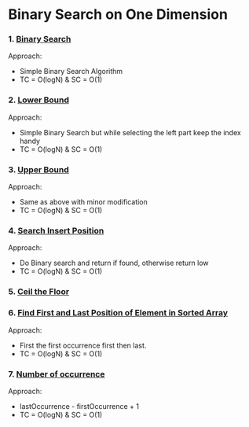 # Binary Search on One Dimension

### 1. [Binary Search](https://leetcode.com/problems/binary-search/)
Approach:
- Simple Binary Search Algorithm
- TC = O(logN) & SC = O(1)

### 2. [Lower Bound](https://www.codingninjas.com/studio/problems/lower-bound_8165382)
Approach:
* Simple Binary Search but while selecting the left part keep the index handy
* TC = O(logN) & SC = O(1)

### 3. [Upper Bound](https://www.codingninjas.com/studio/problems/implement-upper-bound_8165383?utm_source=striver&utm_medium=website&utm_campaign=a_zcoursetuf)
Approach:
* Same as above with minor modification
* TC = O(logN) & SC = O(1)

### 4. [Search Insert Position](https://leetcode.com/problems/search-insert-position/description/)
Approach:
* Do Binary search and return if found, otherwise return low
* TC = O(logN) & SC = O(1)

### 5. [Ceil the Floor](https://www.codingninjas.com/studio/problems/ceiling-in-a-sorted-array_1825401?utm_source=striver&utm_medium=website&utm_campaign=a_zcoursetuf)


### 6. [Find First and Last Position of Element in Sorted Array](https://leetcode.com/problems/find-first-and-last-position-of-element-in-sorted-array/)
Approach:
* First the first occurrence first then last.
* TC = O(logN) & SC = O(1)

### 7. [Number of occurrence](https://www.codingninjas.com/studio/problems/occurrence-of-x-in-a-sorted-array_630456?utm_source=striver&utm_medium=website&utm_campaign=a_zcoursetuf&leftPanelTab=1)
Approach:
* lastOccurrence - firstOccurrence + 1
* TC = O(logN) & SC = O(1)


